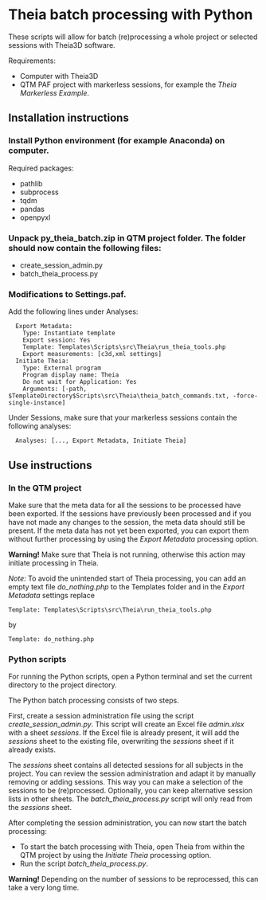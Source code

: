 # Theia batch processing with Python

These scripts will allow for batch (re)processing a whole project or selected sessions with Theia3D software.

Requirements:
- Computer with Theia3D
- QTM PAF project with markerless sessions, for example the *Theia Markerless Example*.

## Installation instructions

### Install Python environment (for example Anaconda) on computer.
Required packages:
- pathlib
- subprocess
- tqdm
- pandas
- openpyxl

### Unpack py_theia_batch.zip in QTM project folder. The folder should now contain the following files:
- create_session_admin.py
- batch_theia_process.py

### Modifications to Settings.paf.
Add the following lines under Analyses:

```
  Export Metadata:
    Type: Instantiate template
    Export session: Yes
    Template: Templates\Scripts\src\Theia\run_theia_tools.php
    Export measurements: [c3d,xml settings]
  Initiate Theia:
    Type: External program
    Program display name: Theia
    Do not wait for Application: Yes
    Arguments: [-path, $TemplateDirectory$Scripts\src\Theia\theia_batch_commands.txt, -force-single-instance]
```

Under Sessions, make sure that your markerless sessions contain the following analyses:

      Analyses: [..., Export Metadata, Initiate Theia]

## Use instructions

### In the QTM project

Make sure that the meta data for all the sessions to be processed have been exported.
If the sessions have previously been processed and if you have not made any changes to the session, the meta data should still be present.
If the meta data has not yet been exported, you can export them without further processing by using the *Export Metadata* processing option.

**Warning!** Make sure that Theia is not running, otherwise this action may initiate processing in Theia.

*Note:* To avoid the unintended start of Theia processing, you can add an empty text file *do_nothing.php* to the Templates folder
and in the *Export Metadata* settings replace

	Template: Templates\Scripts\src\Theia\run_theia_tools.php

by

	Template: do_nothing.php


### Python scripts

For running the Python scripts, open a Python terminal and set the current directory to the project directory.

The Python batch processing consists of two steps.

First, create a session administration file using the script *create_session_admin.py*.
This script will create an Excel file *admin.xlsx* with a sheet *sessions*.
If the Excel file is already present, it will add the *sessions* sheet to the existing file, overwriting the *sessions* sheet if it already exists.

The *sessions* sheet contains all detected sessions for all subjects in the project.
You can review the session administration and adapt it by manually removing or adding sessions.
This way you can make a selection of the sessions to be (re)processed.
Optionally, you can keep alternative session lists in other sheets.
The *batch_theia_process.py* script will only read from the *sessions* sheet.

After completing the session administration, you can now start the batch processing:

- To start the batch processing with Theia, open Theia from within the QTM project by using the *Initiate Theia* processing option.
- Run the script *batch_theia_process.py*.

**Warning!** Depending on the number of sessions to be reprocessed, this can take a very long time.
